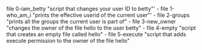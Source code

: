file 0-iam_betty "script that changes your user ID to betty"' -
file 1-who_am_i "prints the effective userid of the current user"' -
file 2-groups "prints all the groups the current user is part of" - 
file 3-new_owner "changes the owner of the file hello to the user betty" -
file 4-empty "script that creates an empty file called hello" -
file 5-execute "script that adds execute permission to the owner of the file hello"